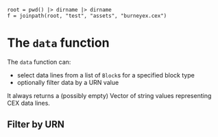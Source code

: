 ```@setup data
root = pwd() |> dirname |> dirname
f = joinpath(root, "test", "assets", "burneyex.cex")
```

# The `data` function

The `data` function can:

- select data lines from a list of `Block`s for a specified block type
- optionally filter data by a URN value

It always returns a (possibly empty) Vector of string values representing CEX data lines.





## Filter by URN